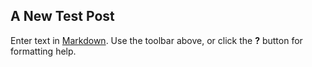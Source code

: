 ## A New Test Post

Enter text in [Markdown](http://daringfireball.net/projects/markdown/). Use the toolbar above, or click the **?** button for formatting help.
